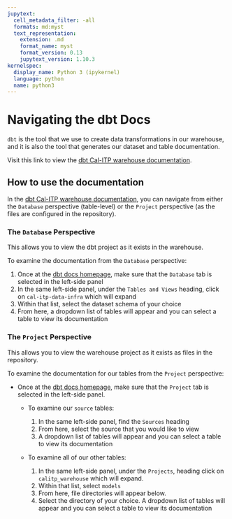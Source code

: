 ```yaml
---
jupytext:
  cell_metadata_filter: -all
  formats: md:myst
  text_representation:
    extension: .md
    format_name: myst
    format_version: 0.13
    jupytext_version: 1.10.3
kernelspec:
  display_name: Python 3 (ipykernel)
  language: python
  name: python3
---
```


# Navigating the dbt Docs

`dbt` is the tool that we use to create data transformations in our warehouse, and it is also the tool that generates our dataset and table documentation.

Visit this link to view the [dbt Cal-ITP warehouse documentation](https://dbt-docs.calitp.org/#!/overview).

## How to use the documentation

In the [dbt Cal-ITP warehouse documentation](https://dbt-docs.calitp.org/#!/overview), you can navigate from either the `Database` perspective (table-level) or the `Project` perspective (as the files are configured in the repository).

### The `Database` Perspective

This allows you to view the dbt project as it exists in the warehouse.

To examine the documentation from the `Database` perspective:

1. Once at the [dbt docs homepage](https://dbt-docs.calitp.org/#!/overview), make sure that the `Database` tab is selected in the left-side panel
2. In the same left-side panel, under the `Tables and Views` heading, click on `cal-itp-data-infra` which will expand
3. Within that list, select the dataset schema of your choice
4. From here, a dropdown list of tables will appear and you can select a table to view its documentation

### The `Project` Perspective

This allows you to view the warehouse project as it exists as files in the repository.

To examine the documentation for our tables from the `Project` perspective:

- Once at the [dbt docs homepage](https://dbt-docs.calitp.org/#!/overview), make sure that the `Project` tab is selected in the left-side panel.
  - To examine our `source` tables:

    1. In the same left-side panel, find the `Sources` heading
    2. From here, select the source that you would like to view
    3. A dropdown list of tables will appear and you can select a table to view its documentation

  - To examine all of our other tables:

    1. In the same left-side panel, under the `Projects`, heading click on `calitp_warehouse` which will expand.
    2. Within that list, select `models`
    3. From here, file directories will appear below.
    4. Select the directory of your choice. A dropdown list of tables will appear and you can select a table to view its documentation
